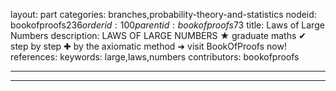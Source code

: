 layout: part
categories: branches,probability-theory-and-statistics
nodeid: bookofproofs$236
orderid: 100
parentid: bookofproofs$73
title: Laws of Large Numbers
description: LAWS OF LARGE NUMBERS &#9733; graduate maths &#10004; step by step &#10010; by the axiomatic method &#10140; visit BookOfProofs now!
references: 
keywords: large,laws,numbers
contributors: bookofproofs

---


---


